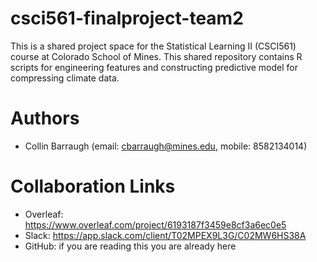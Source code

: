 # csci561-finalproject-team2
This is a shared project space for the Statistical Learning II (CSCI561) course at Colorado School of Mines. This shared repository contains R scripts for engineering features and constructing predictive model for compressing climate data.

# Authors

 - Collin Barraugh (email: cbarraugh@mines.edu, mobile: 8582134014)

# Collaboration Links

 - Overleaf: https://www.overleaf.com/project/6193187f3459e8cf3a6ec0e5
 - Slack: https://app.slack.com/client/T02MPEX9L3G/C02MW6HS38A
 - GitHub: if you are reading this you are already here
